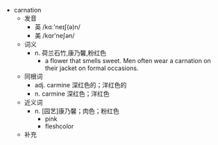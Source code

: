 - carnation
  - 发音
    - 英 /kɑː'neɪʃ(ə)n/
    - 美 /kɑr'neʃən/
  - 词义
    - n. 荷兰石竹,康乃馨,粉红色
      - a flower that smells sweet. Men often wear a carnation on their jacket on formal occasions.
  - 同根词
    - adj. carmine 深红色的；洋红色的
    - n. carmine 深红色；洋红色
  - 近义词
    - n. [园艺]康乃馨；肉色；粉红色
      - pink
      - fleshcolor
  - 补充